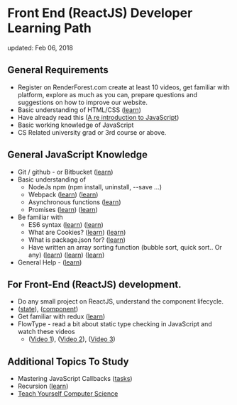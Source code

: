 
# Front End (ReactJS) Developer Learning Path
updated: Feb 06, 2018

## General Requirements

- Register on RenderForest.com create at least 10 videos, get familiar with platform, explore as much as you can, prepare questions and suggestions on how to improve our website.
- Basic understanding of HTML/CSS ([learn](https://www.codecademy.com/en/tracks/web))
- Have already read this ([A re introduction to JavaScript](https://developer.mozilla.org/en-US/docs/Web/JavaScript/A_re-introduction_to_JavaScript))
- Basic working knowledge of JavaScript
- CS Related university grad or 3rd course or above.


## General JavaScript Knowledge
- Git / github - or Bitbucket ([learn](https://try.github.io/levels/1/challenges/1))
- Basic understanding of
  - NodeJs npm (npm install, uninstall, --save …)
  - Webpack ([learn](https://webpack.js.org/guides/getting-started/)) ([learn](https://auth0.com/blog/webpack-a-gentle-introduction/))
  - Asynchronous functions ([learn](https://medium.com/@siddharthac6/javascript-execution-of-synchronous-and-asynchronous-codes-40f3a199e687))
  - Promises ([learn](https://medium.com/javascript-scene/master-the-javascript-interview-what-is-a-promise-27fc71e77261))  ([learn](https://learn.javascript.ru/promise))
- Be familiar with
  - ES6 syntax ([learn](https://webapplog.com/es6/)) ([learn](https://webapplog.com/es6/))
  - What are Cookies? ([learn](https://www.nczonline.net/blog/2009/05/05/http-cookies-explained/)) ([learn](https://www.w3schools.com/js/js_cookies.asp))
  - What is package.json for? ([learn](http://nodesource.com/blog/the-basics-of-package-json-in-node-js-and-npm/))
  - Have written an array sorting function (bubble sort, quick sort.. Or any) ([learn](http://www.8bitavenue.com/2015/09/sorting-algorithms-explained-by-examples/)) ([learn](https://www.cs.cmu.edu/~adamchik/15-121/lectures/Sorting%20Algorithms/sorting.html)) ([learn](http://macr.ae/article/sorting-algorithms.html))
- General Help - ([learn](https://nodeschool.io/#workshoppers))

## For Front-End (ReactJS) development.
- Do any small project on ReactJS, understand the component lifecycle.
- ([state](https://facebook.github.io/react/docs/state-and-lifecycle.html)), ([component](https://facebook.github.io/react/docs/react-component.html))
- Get familiar with redux ([learn](https://egghead.io/courses/getting-started-with-redux))
- FlowType - read a bit about static type checking in JavaScript and watch these videos
  - ([Video 1](https://www.youtube.com/watch?v=TjmTuglpAXQ)), ([Video 2](https://www.youtube.com/watch?v=oaBzhS6O4ew)), ([Video 3](https://www.youtube.com/watch?v=V1po0BT7kac))

## Additional Topics To Study
- Mastering JavaScript Callbacks ([tasks](https://github.com/emarukyan/mastering-callbacks-javascript/))
- Recursion ([learn](https://github.com/AlbertHambardzumyan/recursion))
- [Teach Yourself Computer Science](https://teachyourselfcs.com/)
